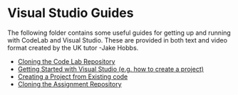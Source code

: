 # Visual Studio Guides

The following folder contains some useful guides for getting up and running with CodeLab and Visual Studio. These are provided in both text and video format created by the UK tutor -Jake Hobbs.

* [Cloning the Code Lab Repository](Cloning-the-Code-Lab-Repository.md)
* [Getting Started with Visual Studio (e.g. how to create a project)](Getting-Started.md)
* [Creating a Project from Existing code](Creating-Project-From-Existing-Code.md)
* [Cloning the Assignment Repository](Cloning-the-Utility-App-Assignment-Repository.md)
